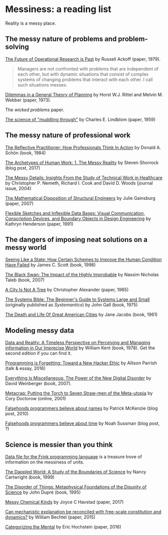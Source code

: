 # Messiness: a reading list

Reality is a messy place.


## The messy nature of problems and problem-solving

[The Future of Operational Research is Past](https://ackoffcenter.blogs.com/files/the-future-of-operational-research-is-past.pdf) by Russell Ackoff (paper, 1979). 

> Managers are not confronted with problems that are independent of each other, but with dynamic situations that consist of complex systems of changing problems that interact with each other. I call such situations messes.

[Dilemmas in a General Theory of Planning](https://link.springer.com/article/10.1007/BF01405730) by Horst W.J. Rittel and Melvin M. Webber (paper, 1973).

The *wicked problems* paper.

[The science of "muddling through"](https://faculty.washington.edu/mccurdy/SciencePolicy/Lindblom%20Muddling%20Through.pdf) by Charles E. Lindblom (paper, 1959)


## The messy nature of professional work

[The Reflective Practitioner: How Professionals Think In Action](https://www.amazon.com/Reflective-Practitioner-Professionals-Think-Action/dp/0465068782) by Donald A. Schön (book, 1984)

[The Archetypes of Human Work: 1. The Messy Reality](https://humanisticsystems.com/2017/01/13/the-archetypes-of-human-work/) by Steven Shorrock (blog post, 2017)

[The Messy Details: Insights From the Study of Technical Work in
Healthcare](https://ieeexplore.ieee.org/document/1344116) by Christopher P.
Nemeth, Richard I. Cook and David D. Woods (journal issue, 2004)

[The Mathematical Disposition of Structural Engineers](https://www.jstor.org/stable/30034962) by Julie Gainsburg (paper, 2007)

[Flexible Sketches and Inflexible Data Bases: Visual Communication, Conscription Devices, and Boundary Objects in Design Engineering](https://doi.org/10.1177/016224399101600402) by Kathryn Henderson (paper, 1991)

## The dangers of imposing neat solutions on a messy world

[Seeing Like a State: How Certain Schemes to Improve the Human Condition Have Failed](https://www.amazon.com/dp/B00D8JJYWA/) by James C. Scott (book, 1998)

[The Black Swan: The Impact of the Highly Improbable](https://www.amazon.com/dp/B00139XTG4) by Nassim Nicholas Taleb (book, 2007)

[A City Is Not A Tree](https://www.patternlanguage.com/archive/cityisnotatree.html) by Christopher Alexander (paper, 1965)

[The Systems Bible: The Beginner's Guide to Systems Large and Small](https://www.amazon.com/Systems-Bible-Beginners-Guide-Large/dp/0961825170/) (originally published as *Systemantics*) by John Gall (book, 1975)

[The Death and Life Of Great American Cities](https://www.amazon.com/Death-Life-Great-American-Cities/dp/067974195X) by Jane Jacobs (book, 1961)

## Modeling messy data

[Data and Reality: A Timeless Perspective on Perceiving and Managing information in Our Imprecise World](https://www.amazon.com/Data-Reality-Perspective-Perceiving-Information-ebook/dp/B0086WGJ7W) by William Kent (book, 1978). Get the second edition if you can find it.

[Programming is Forgetting: Toward a New Hacker Ethic](http://opentranscripts.org/transcript/programming-forgetting-new-hacker-ethic/)
by Allison Parrish (talk & essay, 2016)

[Everything Is Miscellaneous: The Power of the New Digital Disorder](https://www.amazon.com/dp/B000R7PUW4) by David Weinberger (book, 2007).

[Metacrap: Putting the Torch to Seven Straw-men of the Meta-utopia](https://people.well.com/user/doctorow/metacrap.htm) by Cory Doctorow (online, 2001)

[Falsehoods programmers believe about names](https://www.kalzumeus.com/2010/06/17/falsehoods-programmers-believe-about-names/) by Patrick McKenzie (blog post, 2010)

[Falsehoods programmers believe about time](https://infiniteundo.com/post/25326999628/falsehoods-programmers-believe-about-time)
by Noah Sussman (blog post, ?)


## Science is messier than you think

[Data file for the Frink programming language](https://frinklang.org/frinkdata/units.txt) is a treasure trove of information on the messiness of units.

[The Dappled World: A Study of the Boundaries of Science](https://www.amazon.com/Dappled-World-Study-Boundaries-Science/dp/0521644119) by Nancy Cartwright (book, 1999)


[The Disorder of Things: Metaphysical Foundations of the Disunity of Science](https://www.amazon.com/Disorder-Things-Metaphysical-Foundations-Disunity/dp/0674212614) by John Dupré (book, 1995)

[Messy Chemical Kinds](https://academic.oup.com/bjps/article/69/3/719/3603393) by Joyce C Havstad (paper, 2017)

[Can mechanistic explanation be reconciled with free-scale constitution and dynamics?](https://www.sciencedirect.com/science/article/pii/S136984861500059X) by William Bechtel (paper, 2015)

[Categorizing the Mental](https://academic.oup.com/pq/article-abstract/66/265/745/2223237) by Eric Hochstein (paper, 2016)
